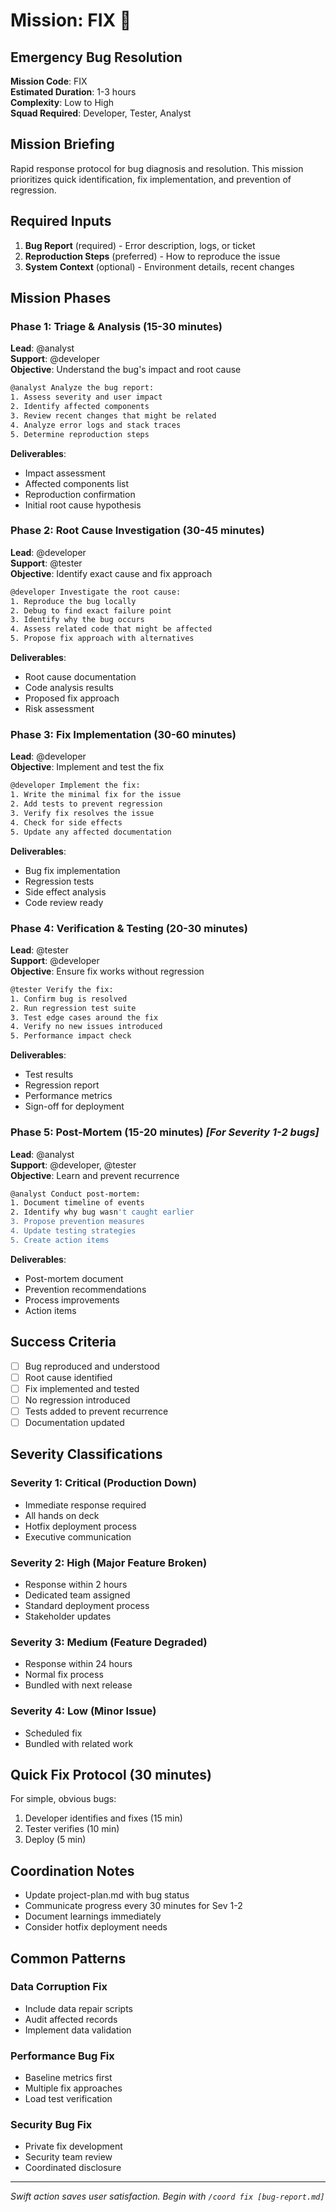 # Mission: FIX 🐛
## Emergency Bug Resolution

**Mission Code**: FIX  
**Estimated Duration**: 1-3 hours  
**Complexity**: Low to High  
**Squad Required**: Developer, Tester, Analyst

## Mission Briefing

Rapid response protocol for bug diagnosis and resolution. This mission prioritizes quick identification, fix implementation, and prevention of regression.

## Required Inputs

1. **Bug Report** (required) - Error description, logs, or ticket
2. **Reproduction Steps** (preferred) - How to reproduce the issue
3. **System Context** (optional) - Environment details, recent changes

## Mission Phases

### Phase 1: Triage & Analysis (15-30 minutes)

**Lead**: @analyst  
**Support**: @developer  
**Objective**: Understand the bug's impact and root cause

```bash
@analyst Analyze the bug report:
1. Assess severity and user impact
2. Identify affected components
3. Review recent changes that might be related
4. Analyze error logs and stack traces
5. Determine reproduction steps
```

**Deliverables**:
- Impact assessment
- Affected components list
- Reproduction confirmation
- Initial root cause hypothesis

### Phase 2: Root Cause Investigation (30-45 minutes)

**Lead**: @developer  
**Support**: @tester  
**Objective**: Identify exact cause and fix approach

```bash
@developer Investigate the root cause:
1. Reproduce the bug locally
2. Debug to find exact failure point
3. Identify why the bug occurs
4. Assess related code that might be affected
5. Propose fix approach with alternatives
```

**Deliverables**:
- Root cause documentation
- Code analysis results
- Proposed fix approach
- Risk assessment

### Phase 3: Fix Implementation (30-60 minutes)

**Lead**: @developer  
**Objective**: Implement and test the fix

```bash
@developer Implement the fix:
1. Write the minimal fix for the issue
2. Add tests to prevent regression
3. Verify fix resolves the issue
4. Check for side effects
5. Update any affected documentation
```

**Deliverables**:
- Bug fix implementation
- Regression tests
- Side effect analysis
- Code review ready

### Phase 4: Verification & Testing (20-30 minutes)

**Lead**: @tester  
**Support**: @developer  
**Objective**: Ensure fix works without regression

```bash
@tester Verify the fix:
1. Confirm bug is resolved
2. Run regression test suite
3. Test edge cases around the fix
4. Verify no new issues introduced
5. Performance impact check
```

**Deliverables**:
- Test results
- Regression report
- Performance metrics
- Sign-off for deployment

### Phase 5: Post-Mortem (15-20 minutes) *[For Severity 1-2 bugs]*

**Lead**: @analyst  
**Support**: @developer, @tester  
**Objective**: Learn and prevent recurrence

```bash
@analyst Conduct post-mortem:
1. Document timeline of events
2. Identify why bug wasn't caught earlier
3. Propose prevention measures
4. Update testing strategies
5. Create action items
```

**Deliverables**:
- Post-mortem document
- Prevention recommendations
- Process improvements
- Action items

## Success Criteria

- [ ] Bug reproduced and understood
- [ ] Root cause identified
- [ ] Fix implemented and tested
- [ ] No regression introduced
- [ ] Tests added to prevent recurrence
- [ ] Documentation updated

## Severity Classifications

### Severity 1: Critical (Production Down)
- Immediate response required
- All hands on deck
- Hotfix deployment process
- Executive communication

### Severity 2: High (Major Feature Broken)
- Response within 2 hours
- Dedicated team assigned
- Standard deployment process
- Stakeholder updates

### Severity 3: Medium (Feature Degraded)
- Response within 24 hours
- Normal fix process
- Bundled with next release

### Severity 4: Low (Minor Issue)
- Scheduled fix
- Bundled with related work

## Quick Fix Protocol (30 minutes)

For simple, obvious bugs:
1. Developer identifies and fixes (15 min)
2. Tester verifies (10 min)
3. Deploy (5 min)

## Coordination Notes

- Update project-plan.md with bug status
- Communicate progress every 30 minutes for Sev 1-2
- Document learnings immediately
- Consider hotfix deployment needs

## Common Patterns

### Data Corruption Fix
- Include data repair scripts
- Audit affected records
- Implement data validation

### Performance Bug Fix
- Baseline metrics first
- Multiple fix approaches
- Load test verification

### Security Bug Fix
- Private fix development
- Security team review
- Coordinated disclosure

---

*Swift action saves user satisfaction. Begin with `/coord fix [bug-report.md]`*
